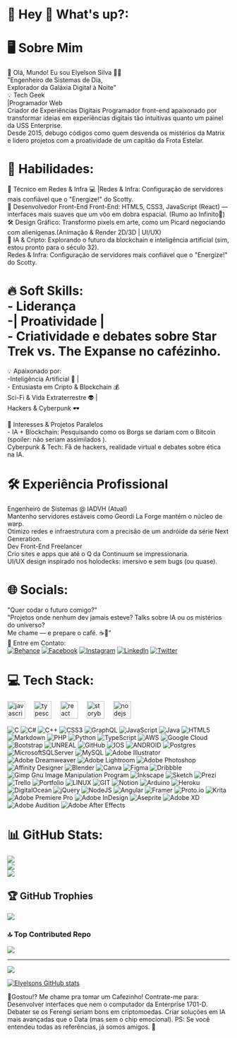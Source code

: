 # 💫 Hey 👋 What's up?:
# 🖥️ Sobre Mim

🚀 Olá, Mundo! Eu sou Elyelson Silva 👨‍💻<br>"Engenheiro de Sistemas de Dia, <br> Explorador da Galáxia Digital à Noite"<br>
💡 Tech Geek
<br>|Programador Web  <br> 
Criador de Experiências Digitais
Programador front-end apaixonado por transformar ideias em experiências digitais tão intuitivas quanto um painel da USS Enterprise.
<br> Desde 2015, debugo códigos como quem desvenda os mistérios da Matrix e lidero projetos com a proatividade de um capitão da Frota Estelar.

#  🔧 Habilidades:<br>
🎯 Técnico em Redes & Infra 💻 |Redes & Infra: Configuração de servidores mais confiável que o "Energize!" do Scotty.<br>
🎨 Desenvolvedor Front-End Front-End: HTML5, CSS3, JavaScript (React) — interfaces mais suaves que um vôo em dobra espacial. (Rumo ao Infinito🚀)<br>
🛠️ Design Gráfico: Transformo pixels em arte, como um Picard negociando com alienígenas.(Animação & Render 2D/3D | UI/UX)<br>
📢 IA & Cripto: Explorando o futuro da blockchain e inteligência artificial (sim, estou pronto para o século 32).<br>
Redes & Infra: Configuração de servidores mais confiável que o "Energize!" do Scotty.<br>

# 🔥 Soft Skills:<br>- Liderança <br>-| Proatividade |<br>- Criatividade e debates sobre Star Trek vs. The Expanse no cafézinho.

💡 Apaixonado por: <br>-Inteligência Artificial 🤖 |<br>- Entusiasta em Cripto & Blockchain 💰<br>
Sci-Fi & Vida Extraterrestre 👽 |<br> Hackers & Cyberpunk 🕶️

🌌 Interesses & Projetos Paralelos <br>-
IA + Blockchain: Pesquisando como os Borgs se dariam com o Bitcoin (spoiler: não seriam assimilados ).<br>
Cyberpunk & Tech: Fã de hackers, realidade virtual e debates sobre ética na IA.<br>

# 🛠️ Experiência Profissional<br>
Engenheiro de Sistemas @ IADVH (Atual)<br>
Mantenho servidores estáveis como Geordi La Forge mantém o núcleo de warp.<br>
Otimizo redes e infraestrutura com a precisão de um andróide da série Next Generation.<br>
Dev Front-End Freelancer<br>
Crio sites e apps que até o Q da Continuum se impressionaria.<br>
UI/UX design inspirado nos holodecks: imersivo e sem bugs (ou quase).<br>

# 🌐 Socials:
"Quer codar o futuro comigo?"<br>
"Projetos onde nenhum dev jamais esteve? Talks sobre IA ou os mistérios do universo?<br>
Me chame — e prepare o café. ☕🚀"<br>
📩 Entre em Contato: <br>
[![Behance](https://img.shields.io/badge/Behance-1769ff?logo=behance&logoColor=white)](https://behance.net/https://www.behance.net/elyshow) [![Facebook](https://img.shields.io/badge/Facebook-%231877F2.svg?logo=Facebook&logoColor=white)](https://facebook.com/1carabakana) [![Instagram](https://img.shields.io/badge/Instagram-%23E4405F.svg?logo=Instagram&logoColor=white)](https://instagram.com/wumboraleyshow) [![LinkedIn](https://img.shields.io/badge/LinkedIn-%230077B5.svg?logo=linkedin&logoColor=white)](https://linkedin.com/in/elyshow) [![Twitter](https://img.shields.io/badge/Twitter-%231DA1F2.svg?logo=Twitter&logoColor=white)](https://twitter.com/ElyshowOfficial) 

# 💻 Tech Stack:<br>

<div align="left">
  <img src="https://cdn.jsdelivr.net/gh/devicons/devicon/icons/javascript/javascript-original.svg" height="40" alt="javascript logo"  />
  <img width="12" />
  <img src="https://cdn.jsdelivr.net/gh/devicons/devicon/icons/typescript/typescript-original.svg" height="40" alt="typescript logo"  />
  <img width="12" />
  <img src="https://cdn.jsdelivr.net/gh/devicons/devicon/icons/react/react-original.svg" height="40" alt="react logo"  />
  <img width="12" />
  <img src="https://cdn.jsdelivr.net/gh/devicons/devicon/icons/storybook/storybook-original.svg" height="40" alt="storybook logo"  />
  <img width="12" />
  <img src="https://cdn.jsdelivr.net/gh/devicons/devicon/icons/nodejs/nodejs-original.svg" height="40" alt="nodejs logo"  />
  <img width="12" />
</div>

![C](https://img.shields.io/badge/c-%2300599C.svg?style=for-the-badge&logo=c&logoColor=white) ![C#](https://img.shields.io/badge/c%23-%23239120.svg?style=for-the-badge&logo=c-sharp&logoColor=white) ![C++](https://img.shields.io/badge/c++-%2300599C.svg?style=for-the-badge&logo=c%2B%2B&logoColor=white) ![CSS3](https://img.shields.io/badge/css3-%231572B6.svg?style=for-the-badge&logo=css3&logoColor=white) ![GraphQL](https://img.shields.io/badge/-GraphQL-E10098?style=for-the-badge&logo=graphql&logoColor=white) ![JavaScript](https://img.shields.io/badge/javascript-%23323330.svg?style=for-the-badge&logo=javascript&logoColor=%23F7DF1E) ![Java](https://img.shields.io/badge/java-%23ED8B00.svg?style=for-the-badge&logo=java&logoColor=white) ![HTML5](https://img.shields.io/badge/html5-%23E34F26.svg?style=for-the-badge&logo=html5&logoColor=white) ![Markdown](https://img.shields.io/badge/markdown-%23000000.svg?style=for-the-badge&logo=markdown&logoColor=white) ![PHP](https://img.shields.io/badge/php-%23777BB4.svg?style=for-the-badge&logo=php&logoColor=white) ![Python](https://img.shields.io/badge/python-3670A0?style=for-the-badge&logo=python&logoColor=ffdd54) ![TypeScript](https://img.shields.io/badge/typescript-%23007ACC.svg?style=for-the-badge&logo=typescript&logoColor=white) ![AWS](https://img.shields.io/badge/AWS-%23FF9900.svg?style=for-the-badge&logo=amazon-aws&logoColor=white) ![Google Cloud](https://img.shields.io/badge/Google%20Cloud-%234285F4.svg?style=for-the-badge&logo=google-cloud&logoColor=white) ![Bootstrap](https://img.shields.io/badge/bootstrap-%23563D7C.svg?style=for-the-badge&logo=bootstrap&logoColor=white) ![UNREAL](https://img.shields.io/badge/unreal-%2320232a.svg?style=for-the-badge&logo=unreal-engine&logoColor=white) ![GitHub](https://img.shields.io/badge/GitHub-%23121011.svg?style=for-the-badge&logo=github&logoColor=white) ![IOS](https://img.shields.io/badge/IOS-%2320232a.svg?style=for-the-badge&logo=apple&logoColor=white) ![ANDROID](https://img.shields.io/badge/android-%2320232a.svg?style=for-the-badge&logo=android&logoColor=%a4c639) ![Postgres](https://img.shields.io/badge/postgres-%23316192.svg?style=for-the-badge&logo=postgresql&logoColor=white) ![MicrosoftSQLServer](https://img.shields.io/badge/Microsoft%20SQL%20Sever-CC2927?style=for-the-badge&logo=microsoft%20sql%20server&logoColor=white) ![MySQL](https://img.shields.io/badge/mysql-%2300f.svg?style=for-the-badge&logo=mysql&logoColor=white) ![Adobe Illustrator](https://img.shields.io/badge/adobeillustrator-%23FF9A00.svg?style=for-the-badge&logo=adobeillustrator&logoColor=white) ![Adobe Dreamweaver](https://img.shields.io/badge/Adobe%20Dreamweaver-FF61F6.svg?style=for-the-badge&logo=Adobe%20Dreamweaver&logoColor=white) ![Adobe Lightroom](https://img.shields.io/badge/Adobe%20Lightroom-31A8FF.svg?style=for-the-badge&logo=Adobe%20Lightroom&logoColor=white) ![Adobe Photoshop](https://img.shields.io/badge/adobephotoshop-%2331A8FF.svg?style=for-the-badge&logo=adobephotoshop&logoColor=white) ![Affinity Designer](https://img.shields.io/badge/affinitydesginer-%231B72BE.svg?style=for-the-badge&logo=affinity-designer&logoColor=white) ![Blender](https://img.shields.io/badge/blender-%23F5792A.svg?style=for-the-badge&logo=blender&logoColor=white) ![Canva](https://img.shields.io/badge/Canva-%2300C4CC.svg?style=for-the-badge&logo=Canva&logoColor=white) 	![Figma](https://img.shields.io/badge/figma-%23F24E1E.svg?style=for-the-badge&logo=figma&logoColor=white) ![Dribbble](https://img.shields.io/badge/Dribbble-EA4C89?style=for-the-badge&logo=dribbble&logoColor=white) ![Gimp Gnu Image Manipulation Program](https://img.shields.io/badge/Gimp-657D8B?style=for-the-badge&logo=gimp&logoColor=FFFFFF) ![Inkscape](https://img.shields.io/badge/Inkscape-e0e0e0?style=for-the-badge&logo=inkscape&logoColor=080A13) ![Sketch](https://img.shields.io/badge/Sketch-FFB387?style=for-the-badge&logo=sketch&logoColor=black) ![Prezi](https://img.shields.io/badge/Prezi-%23000000.svg?style=for-the-badge&logo=Prezi&logoColor=white) ![Trello](https://img.shields.io/badge/Trello-%23026AA7.svg?style=for-the-badge&logo=Trello&logoColor=white) ![Portfolio](https://img.shields.io/badge/Portfolio-%23000000.svg?style=for-the-badge&logo=firefox&logoColor=#FF7139) ![LINUX](https://img.shields.io/badge/Linux-FCC624?style=for-the-badge&logo=linux&logoColor=black) ![GIT](https://img.shields.io/badge/Git-fc6d26?style=for-the-badge&logo=git&logoColor=white) ![Notion](https://img.shields.io/badge/Notion-%23000000.svg?style=for-the-badge&logo=notion&logoColor=white) ![Arduino](https://img.shields.io/badge/-Arduino-00979D?style=for-the-badge&logo=Arduino&logoColor=white) ![Heroku](https://img.shields.io/badge/heroku-%23430098.svg?style=for-the-badge&logo=heroku&logoColor=white) ![DigitalOcean](https://img.shields.io/badge/DigitalOcean-%230167ff.svg?style=for-the-badge&logo=digitalOcean&logoColor=white) ![jQuery](https://img.shields.io/badge/jquery-%230769AD.svg?style=for-the-badge&logo=jquery&logoColor=white) ![NodeJS](https://img.shields.io/badge/node.js-6DA55F?style=for-the-badge&logo=node.js&logoColor=white) ![Angular](https://img.shields.io/badge/angular-%23DD0031.svg?style=for-the-badge&logo=angular&logoColor=white) ![Framer](https://img.shields.io/badge/Framer-black?style=for-the-badge&logo=framer&logoColor=blue) ![Proto.io](https://img.shields.io/badge/Proto.io-161637?style=for-the-badge&logo=proto.io&logoColor=00e5ff) ![Krita](https://img.shields.io/badge/Krita-203759?style=for-the-badge&logo=krita&logoColor=EEF37B) ![Adobe Premiere Pro](https://img.shields.io/badge/Adobe%20Premiere%20Pro-9999FF.svg?style=for-the-badge&logo=Adobe%20Premiere%20Pro&logoColor=white) ![Adobe InDesign](https://img.shields.io/badge/Adobe%20InDesign-49021F?style=for-the-badge&logo=adobeindesign&logoColor=white) ![Aseprite](https://img.shields.io/badge/Aseprite-FFFFFF?style=for-the-badge&logo=Aseprite&logoColor=#7D929E) ![Adobe XD](https://img.shields.io/badge/Adobe%20XD-470137?style=for-the-badge&logo=Adobe%20XD&logoColor=#FF61F6) ![Adobe Audition](https://img.shields.io/badge/Adobe%20Audition-9999FF.svg?style=for-the-badge&logo=Adobe%20Audition&logoColor=white) ![Adobe After Effects](https://img.shields.io/badge/Adobe%20After%20Effects-9999FF.svg?style=for-the-badge&logo=Adobe%20After%20Effects&logoColor=white)

# 📊 GitHub Stats:
![](https://github-readme-stats.vercel.app/api?username=Elyelsons&theme=radical&hide_border=false&include_all_commits=true&count_private=true)<br/>
![](https://github-readme-streak-stats.herokuapp.com/?user=Elyelsons&theme=radical&hide_border=false)<br/>
![](https://github-readme-stats.vercel.app/api/top-langs/?username=Elyelsons&theme=radical&hide_border=false&include_all_commits=true&count_private=true&layout=compact)

## 🏆 GitHub Trophies
![](https://github-profile-trophy.vercel.app/?username=Elyelsons&theme=radical&no-frame=false&no-bg=false&margin-w=4)

### 🔝 Top Contributed Repo
![](https://github-contributor-stats.vercel.app/api?username=Elyelsons&limit=5&theme=dark&combine_all_yearly_contributions=true)

---
[![](https://visitcount.itsvg.in/api?id=Elyelsonsicon=5&color=11)](https://visitcount.itsvg.in)
  
 [![Elyelsons GitHub stats](https://github-readme-stats.vercel.app/api/top-langs/?username=ElyelsonsL&layout=compact&langs_count=20&theme=merko)](https://github.com/AndreMouraL/github-readme-stats)

🎯Gostou!? Me chame pra tomar um Cafezinho!
Contrate-me para:
Desenvolver interfaces que nem o computador da Enterprise 1701-D.
Debater se os Ferengi seriam bons em criptomoedas.
Criar soluções em IA mais avançadas que o Data (mas sem o chip emocional).
PS: Se você entendeu todas as referências, já somos amigos. 🖖

<!-- PFeito com <3 por Elyelson -->



